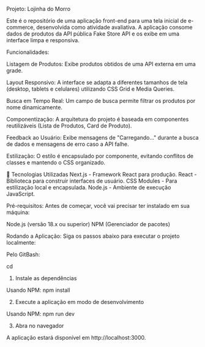 Projeto: Lojinha do Morro

Este é o repositório de uma aplicação front-end para uma tela inicial de e-commerce, desenvolvida como atividade avaliativa. A aplicação consome dados de produtos da API pública Fake Store API e os exibe em uma interface limpa e responsiva.

Funcionalidades:

Listagem de Produtos: Exibe produtos obtidos de uma API externa em uma grade.

Layout Responsivo: A interface se adapta a diferentes tamanhos de tela (desktop, tablets e celulares) utilizando CSS Grid e Media Queries.

Busca em Tempo Real: Um campo de busca permite filtrar os produtos por nome dinamicamente.

Componentização: A arquitetura do projeto é baseada em componentes reutilizáveis (Lista de Produtos, Card de Produto).

Feedback ao Usuário: Exibe mensagens de "Carregando..." durante a busca de dados e mensagens de erro caso a API falhe.

Estilização: O estilo é encapsulado por componente, evitando conflitos de classes e mantendo o CSS organizado.

🚀 Tecnologias Utilizadas
Next.js - Framework React para produção.
React - Biblioteca para construir interfaces de usuário.
CSS Modules - Para estilização local e encapsulada.
Node.js - Ambiente de execução JavaScript.

Pré-requisitos:
Antes de começar, você vai precisar ter instalado em sua máquina:

Node.js (versão 18.x ou superior)
NPM (Gerenciador de pacotes)

Rodando a Aplicação:
Siga os passos abaixo para executar o projeto localmente:

Pelo GitBash:

cd <lojinha-do-morro>

1. Instale as dependências

Usando NPM:
npm install

2. Execute a aplicação em modo de desenvolvimento

Usando NPM:
npm run dev

3. Abra no navegador

A aplicação estará disponível em http://localhost:3000.
